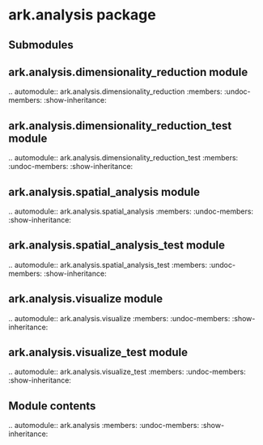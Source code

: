 ark.analysis package
====================

Submodules
----------

ark.analysis.dimensionality\_reduction module
---------------------------------------------

.. automodule:: ark.analysis.dimensionality_reduction
   :members:
   :undoc-members:
   :show-inheritance:

ark.analysis.dimensionality\_reduction\_test module
---------------------------------------------------

.. automodule:: ark.analysis.dimensionality_reduction_test
   :members:
   :undoc-members:
   :show-inheritance:

ark.analysis.spatial\_analysis module
-------------------------------------

.. automodule:: ark.analysis.spatial_analysis
   :members:
   :undoc-members:
   :show-inheritance:

ark.analysis.spatial\_analysis\_test module
-------------------------------------------

.. automodule:: ark.analysis.spatial_analysis_test
   :members:
   :undoc-members:
   :show-inheritance:

ark.analysis.visualize module
-----------------------------

.. automodule:: ark.analysis.visualize
   :members:
   :undoc-members:
   :show-inheritance:

ark.analysis.visualize\_test module
-----------------------------------

.. automodule:: ark.analysis.visualize_test
   :members:
   :undoc-members:
   :show-inheritance:


Module contents
---------------

.. automodule:: ark.analysis
   :members:
   :undoc-members:
   :show-inheritance:
